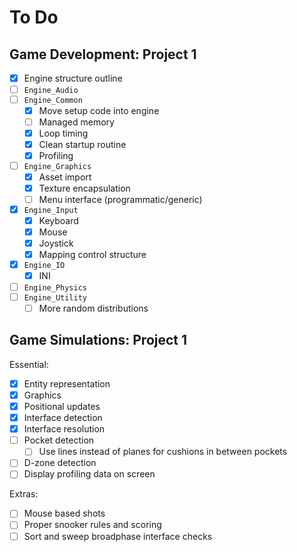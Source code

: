 To Do
=====

Game Development: Project 1
---------------------------

- [x] Engine structure outline
- [ ] `Engine_Audio`
- [ ] `Engine_Common`
  - [x] Move setup code into engine
  - [ ] Managed memory
  - [x] Loop timing
  - [x] Clean startup routine
  - [x] Profiling
- [ ] `Engine_Graphics`
  - [x] Asset import
  - [x] Texture encapsulation
  - [ ] Menu interface (programmatic/generic)
- [x] `Engine_Input`
  - [x] Keyboard
  - [x] Mouse
  - [x] Joystick
  - [x] Mapping control structure
- [x] `Engine_IO`
  - [x] INI
- [ ] `Engine_Physics`
- [ ] `Engine_Utility`
  - [ ] More random distributions

Game Simulations: Project 1
---------------------------

Essential:

- [x] Entity representation
- [x] Graphics
- [x] Positional updates
- [x] Interface detection
- [x] Interface resolution
- [ ] Pocket detection
  - [ ] Use lines instead of planes for cushions in between pockets
- [ ] D-zone detection
- [ ] Display profiling data on screen

Extras:

- [ ] Mouse based shots
- [ ] Proper snooker rules and scoring
- [ ] Sort and sweep broadphase interface checks
